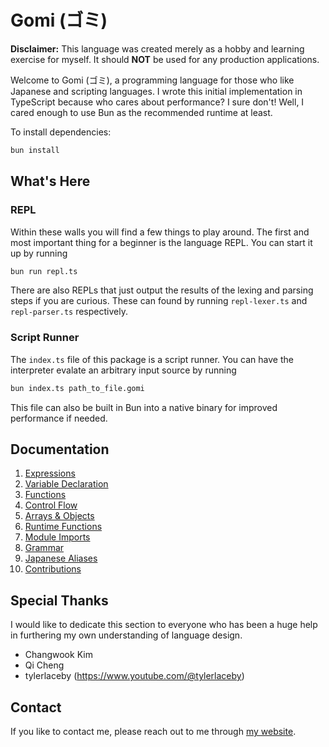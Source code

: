 # Gomi (ゴミ)

**Disclaimer:** This language was created merely as a hobby and learning exercise for myself. It should **NOT** be used for any production applications.

Welcome to Gomi (ゴミ), a programming language for those who like Japanese and scripting languages. I wrote this initial implementation in TypeScript because who cares about performance? I sure don't! Well, I cared enough to use Bun as the recommended runtime at least.

To install dependencies:

```bash
bun install
```

## What's Here

### REPL

Within these walls you will find a few things to play around. The first and most important thing for a beginner is the language REPL. You can start it up by running

```bash
bun run repl.ts
```

There are also REPLs that just output the results of the lexing and parsing steps if you are curious. These can found by running `repl-lexer.ts` and `repl-parser.ts` respectively.

### Script Runner

The `index.ts` file of this package is a script runner. You can have the interpreter evalate an arbitrary input source by running

```bash
bun index.ts path_to_file.gomi
```

This file can also be built in Bun into a native binary for improved performance if needed.

## Documentation

1.  [Expressions](./doc/expressions.md)
2.  [Variable Declaration](./doc/variable-declaration.md)
3.  [Functions](./doc/functions.md)
4.  [Control Flow](./doc/control-flow.md)
5.  [Arrays & Objects](./doc/arrays-and-objects.md)
6.  [Runtime Functions](./doc/runtime-functions.md)
7.  [Module Imports](./doc/module-import.md)
8.  [Grammar](./doc/grammar.md)
9.  [Japanese Aliases](./doc/japanese-aliases.md)
10. [Contributions](./doc/contributions.md)

## Special Thanks

I would like to dedicate this section to everyone who has been a huge help in furthering my own understanding of language design.

* Changwook Kim
* Qi Cheng
* tylerlaceby (https://www.youtube.com/@tylerlaceby)

## Contact

If you like to contact me, please reach out to me through [my website](https://david-allan-jones.github.io/personal-website/).

